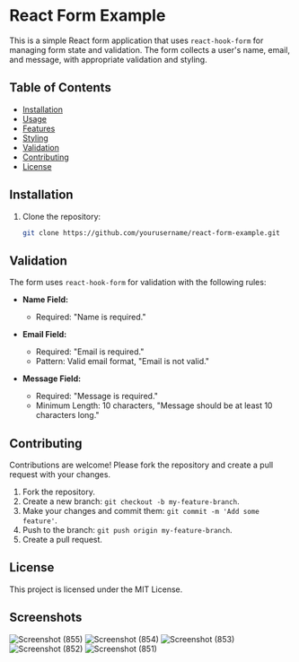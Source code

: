 # React Form Example

This is a simple React form application that uses `react-hook-form` for managing form state and validation. The form collects a user's name, email, and message, with appropriate validation and styling.

## Table of Contents

- [Installation](#installation)
- [Usage](#usage)
- [Features](#features)
- [Styling](#styling)
- [Validation](#validation)
- [Contributing](#contributing)
- [License](#license)

## Installation

1. Clone the repository:
   ```sh
   git clone https://github.com/yourusername/react-form-example.git
## Validation

The form uses `react-hook-form` for validation with the following rules:

- **Name Field:**
  - Required: "Name is required."

- **Email Field:**
  - Required: "Email is required."
  - Pattern: Valid email format, "Email is not valid."

- **Message Field:**
  - Required: "Message is required."
  - Minimum Length: 10 characters, "Message should be at least 10 characters long."

## Contributing

Contributions are welcome! Please fork the repository and create a pull request with your changes.

1. Fork the repository.
2. Create a new branch: `git checkout -b my-feature-branch`.
3. Make your changes and commit them: `git commit -m 'Add some feature'`.
4. Push to the branch: `git push origin my-feature-branch`.
5. Create a pull request.

## License

This project is licensed under the MIT License.

## Screenshots
![Screenshot (855)](https://github.com/user-attachments/assets/c2e6cae5-8e42-4c87-9f4a-869241f11356)
![Screenshot (854)](https://github.com/user-attachments/assets/8d8a7a55-3a86-4bd0-8077-1a6fa7b6560a)
![Screenshot (853)](https://github.com/user-attachments/assets/ade6f0db-59a0-4a46-b333-9a8970d044eb)
![Screenshot (852)](https://github.com/user-attachments/assets/afb6e3b9-0139-4b46-b44b-15d3096cda83)
![Screenshot (851)](https://github.com/user-attachments/assets/46638cf5-d9c9-46dc-b254-6bf5c18d96fc)
